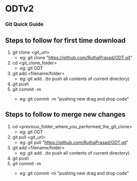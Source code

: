 # ODTv2

### Git Quick Guide

## Steps to follow for first time download
1. git clone <git_url> 
    * eg: git clone "https://github.com/RuthaPrasad/ODT.git"
2. cd <git_clone_folder>
    * eg: git ODT
3. git add <filename/folder>
    * eg: git add . (to push all contents of current directory)
4. git push
5. git commit -m <commit message>
    * eg: git commit -m "pushing new drag and drop code"

## Steps to follow to merge new changes

1. cd <previous_folder_where_you_performed_the_git_clone>
    * eg: git ODT
2. git pull <git_url> 
    * eg: git pull "https://github.com/RuthaPrasad/ODT.git"
3. git add <filename/folder>
    * eg: git add . (to push all contents of current directory)
4. git push
5. git commit -m <commit message>
    * eg: git commit -m "pushing new drag and drop code"
